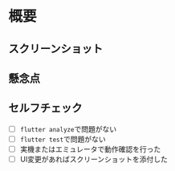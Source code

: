 # 概要
<!-- このPRの概要を一言で -->

## スクリーンショット
<!-- UIの変更を行った場合に添付する -->

## 懸念点
<!-- 実装に懸念点があれば記載する -->

## セルフチェック

- [ ] `flutter analyze`で問題がない
- [ ] `flutter test`で問題がない
- [ ] 実機またはエミュレータで動作確認を行った
- [ ] UI変更があればスクリーンショットを添付した
